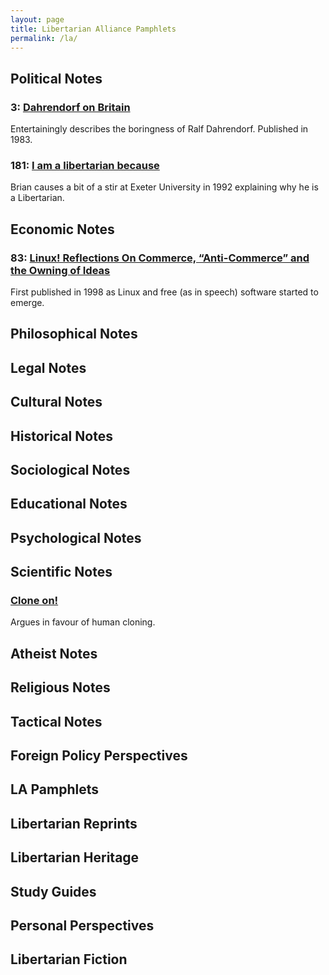 ```yaml
---
layout: page
title: Libertarian Alliance Pamphlets
permalink: /la/
---
```


## Political Notes
### 3: [Dahrendorf on Britain](polin003.html)
Entertainingly describes the boringness of Ralf Dahrendorf. Published in 1983.

### 181: [I am a libertarian because](polin181.html)
Brian causes a bit of a stir at Exeter University in 1992 explaining why he is a Libertarian.

## Economic Notes
### 83: [Linux! Reflections On Commerce, “Anti-Commerce” and the Owning of Ideas](econn083.html)
First published in 1998 as Linux and free (as in speech) software started to emerge.

## Philosophical Notes
## Legal Notes
## Cultural Notes
## Historical Notes
## Sociological Notes
## Educational Notes
## Psychological Notes
## Scientific Notes

### [Clone on!](scien012.html)
Argues in favour of human cloning.

## Atheist Notes
## Religious Notes
## Tactical Notes
## Foreign Policy Perspectives
## LA Pamphlets
## Libertarian Reprints
## Libertarian Heritage
## Study Guides
## Personal Perspectives
## Libertarian Fiction
